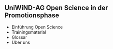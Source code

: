 
## UniWiND-AG **Open Science in der Promotionsphase**

* Einführung Open Science
* Trainingsmaterial
* Glossar
* Über uns
